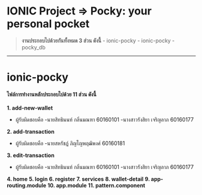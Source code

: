# IONIC Project => Pocky: your personal pocket

>**งานประกอบไปด้วยกันทั้งหมด 3 ส่วน ดังนี้**
	- ionic-pocky
	- ionic-pocky
	- pocky_db
------------

# ionic-pocky
#### ไฟล์การทำงานหลักประกอบไปด้วย 11 ส่วน ดังนี้
**1. add-new-wallet**
- ผู้รับผิดชอบคือ
	-นายสิทธินนท์ กลิ่นมณฑา 60160101
	-นางสาวรังสิยา เจริญลาภ 60160177

**2. add-transaction**
- ผู้รับผิดชอบคือ
	-นายสหรัชฎ์ ภิญโญพฤฒิพงศ์ 60160181

**3. edit-transaction**
- ผู้รับผิดชอบคือ
	-นายสิทธินนท์ กลิ่นมณฑา 60160101
	-นางสาวรังสิยา เจริญลาภ 60160177

**4. home**
**5. login**
**6. register**
**7. services**
**8. wallet-detail**
**9. app-routing.module**
**10. app.module**
**11. pattern.component**
